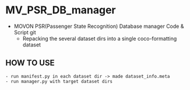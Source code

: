 # MV_PSR_DB_manager

* MOVON PSR(Passenger State Recognition) Database manager Code & Script git
    - Repacking the several dataset dirs into a single coco-formatting dataset

## HOW TO USE
    - run manifest.py in each dataset dir -> made dataset_info.meta
    - run manager.py with target dataset dirs
